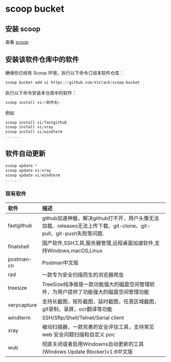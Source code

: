 # scoop bucket

## 安装 scoop

查看 [scoop](https://github.com/ScoopInstaller/Scoop)

## 安装该软件仓库中的软件

确保你已经有 Scoop 环境，执行以下命令订阅本软件仓库：

```powershell
scoop bucket add vi https://github.com/ViCrack/scoop-bucket
```

执行以下命令安装本仓库中的软件：

```powershell
scoop install vi/<软件名>
```

例如

```powershell
scoop install vi/fastgithub
scoop install vi/xray
scoop install vi/windterm
.......
```

## 软件自动更新

```powershell
scoop update *
scoop update vi/xray
scoop update vi/windterm
.......
```

### 现有软件


| 软件        | 描述                                                                                                               |
| :------------ | :------------------------------------------------------------------------------------------------------------------- |
| fastgithub  | github加速神器，解决github打不开、用户头像无法加载、releases无法上传下载、git-clone、git-pull、git-push失败等问题. |
| finalshell  | 国产软件,SSH工具,服务器管理,远程桌面加速软件,支持Windows,macOS,Linux                                               |
| postman-cn  | Postman中文版                                                                                                      |
| rad         | 一款专为安全扫描而生的浏览器爬虫                                                                                   |
| treesize    | TreeSize纯净版是一款功能强大的磁盘空间管理软件，为用户提供了功能强大的磁盘空间管理功能                             |
| verycapture | 支持长截图，矩形截图，延时截图，任意区域截图，gif录制，录屏，ocr翻译等功能                                         |
| windterm    | SSH/Sftp/Shell/Telnet/Serial client                                                                                |
| xray        | 被动扫描器，一款完善的安全评估工具，支持常见 web 安全问题扫描和自定义 poc                                          |
| wub         | 彻底关闭或者启用Windowns自动更新的工具(Windows Update Blocker)v1.6中文版                                           |
